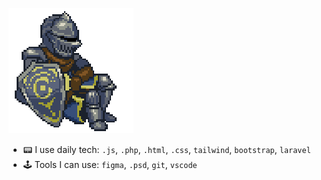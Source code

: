 ![alt text](https://github.com/Albretus2/Albretus2/blob/main/XwI4.gif)
- 📟 I use daily tech:  `.js`, `.php`, `.html`, `.css`, `tailwind`, `bootstrap`, `laravel`
- 🕹 Tools I can use: `figma`, `.psd`, `git`, `vscode`

